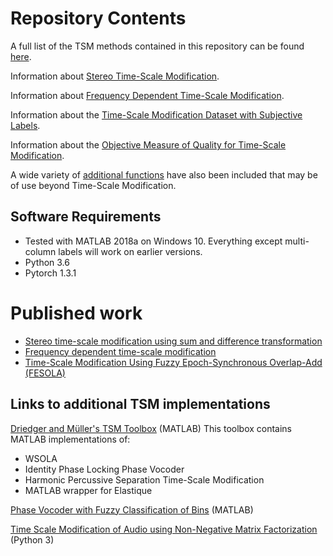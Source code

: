# Repository Contents

A full list of the TSM methods contained in this repository can be found [here](https://zygurt.github.io/TSM/methods).

Information about [Stereo Time-Scale Modification](https://zygurt.github.io/TSM/stereo).

Information about [Frequency Dependent Time-Scale Modification](https://zygurt.github.io/TSM/fdtsm).

Information about the [Time-Scale Modification Dataset with Subjective Labels](https://zygurt.github.io/TSM/subjective).

Information about the [Objective Measure of Quality for Time-Scale Modification](https://zygurt.github.io/TSM/objective).

A wide variety of [additional functions](https://zygurt.github.io/TSM/functions) have also been included that may be of use beyond Time-Scale Modification.

## Software Requirements
- Tested with MATLAB 2018a on Windows 10.  Everything except multi-column labels will work on earlier versions.
- Python 3.6
- Pytorch 1.3.1

# Published work

- [Stereo time-scale modification using sum and difference transformation](https://maxwell.ict.griffith.edu.au/spl/publications/papers/icspcs18_roberts_stereotsm.pdf)
- [Frequency dependent time-scale modification](https://maxwell.ict.griffith.edu.au/spl/publications/papers/icspcs18_roberts_fdtsm.pdf)
- [Time-Scale Modification Using Fuzzy Epoch-Synchronous Overlap-Add (FESOLA)](https://maxwell.ict.griffith.edu.au/spl/publications/papers/iwaspaa19_roberts.pdf)


## Links to additional TSM implementations
[Driedger and Müller's TSM Toolbox](https://www.audiolabs-erlangen.de/resources/MIR/TSMtoolbox/) (MATLAB)
This toolbox contains MATLAB implementations of:
- WSOLA
- Identity Phase Locking Phase Vocoder
- Harmonic Percussive Separation Time-Scale Modification
- MATLAB wrapper for Elastique

[Phase Vocoder with Fuzzy Classification of Bins](http://research.spa.aalto.fi/publications/papers/applsci-ats/) (MATLAB)

[Time Scale Modification of Audio using Non-Negative Matrix Factorization](https://github.com/flucoma/DAFX-2019) (Python 3)
